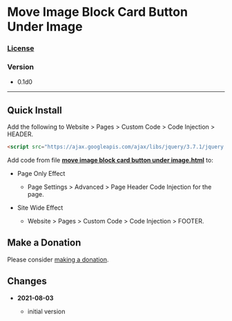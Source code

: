 # Move Image Block Card Button Under Image

### [License][99]

### Version

  * 0.1d0

---

## Quick Install

Add the following to Website > Pages > Custom Code > Code Injection > HEADER.

```html
<script src="https://ajax.googleapis.com/ajax/libs/jquery/3.7.1/jquery.min.js"></script>
```

Add code from file **[move image block card button under image.html](move%20image%20block%20card%20button%20under%20image.html#L1)** to:

* Page Only Effect

  * Page Settings > Advanced > Page Header Code Injection for the page.
  
* Site Wide Effect

  * Website > Pages > Custom Code > Code Injection > FOOTER.

## Make a Donation

Please consider [making a donation](https://github.com/tomsWebConsulting/twcsl#make-a-donation).

## Changes

<!-- * **2021-07-01**

  * added code to change read more link
  * use twcsl
  * bumped version to 0.1d2
  -->
* **2021-08-03**

  * initial version

[99]: https://github.com/tomsWebConsulting/twcsl/blob/main/LICENSE.txt#L1
